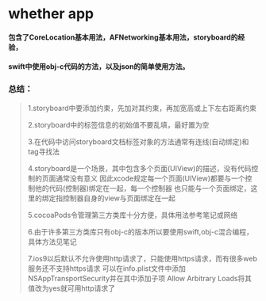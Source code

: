 # whether app

#### 包含了CoreLocation基本用法，AFNetworking基本用法，storyboard的经验，
#### swift中使用obj-c代码的方法，以及json的简单使用方法。

### 总结：
> 1.storyboard中要添加约束，先加对其约束，再加宽高或上下左右距离约束
>
> 2.storyboard中的标签信息的初始值不要乱填，最好置为空
>
> 3.在代码中访问storyboard文档标签对象的方法通常有连线(自动绑定)和tag寻找法
>
> 4.storyboard是一个场景，其中包含多个页面(UIView)的描述，没有代码控制的页面通常没有意义
>   因此xcode规定每一个页面(UIView)都要与一个控制他的代码(控制器)绑定在一起，每一个控制器
>   也只能与一个页面绑定，这里的绑定指控制器自身的view与页面绑定在一起
>
> 5.cocoaPods令管理第三方类库十分方便，具体用法参考笔记或网络
>
> 6.由于许多第三方类库只有obj-c的版本所以要使用swift,obj-c混合编程，具体方法见笔记
>
> 7.ios9以后默认不允许使用http请求了，只能使用https请求，而有很多web服务还不支持https请求
>  可以在info.plist文件中添加NSAppTransportSecurity并在其中添加子项
>   Allow Arbitrary Loads将其值改为yes就可用http请求了
